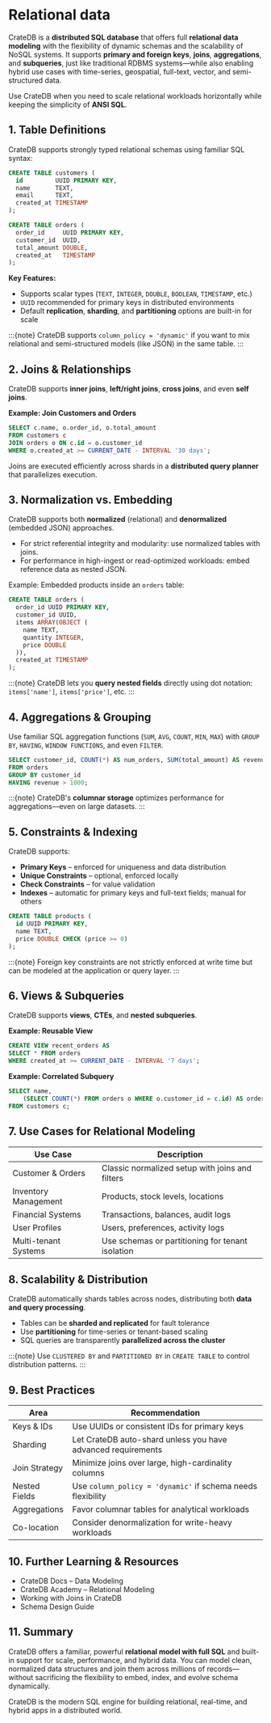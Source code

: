 # Relational data

CrateDB is a **distributed SQL database** that offers full **relational data modeling** with the flexibility of dynamic schemas and the scalability of NoSQL systems. It supports **primary and foreign keys**, **joins**, **aggregations**, and **subqueries**, just like traditional RDBMS systems—while also enabling hybrid use cases with time-series, geospatial, full-text, vector, and semi-structured data.

Use CrateDB when you need to scale relational workloads horizontally while keeping the simplicity of **ANSI SQL**.

## 1. Table Definitions

CrateDB supports strongly typed relational schemas using familiar SQL syntax:

```sql
CREATE TABLE customers (
  id         UUID PRIMARY KEY,
  name       TEXT,
  email      TEXT,
  created_at TIMESTAMP
);

CREATE TABLE orders (
  order_id     UUID PRIMARY KEY,
  customer_id  UUID,
  total_amount DOUBLE,
  created_at   TIMESTAMP
);
```

**Key Features:**

* Supports scalar types (`TEXT`, `INTEGER`, `DOUBLE`, `BOOLEAN`, `TIMESTAMP`, etc.)
* `UUID` recommended for primary keys in distributed environments
* Default **replication**, **sharding**, and **partitioning** options are built-in for scale

:::{note}
CrateDB supports `column_policy = 'dynamic'` if you want to mix relational and semi-structured models (like JSON) in the same table.
:::

## 2. Joins & Relationships

CrateDB supports **inner joins**, **left/right joins**, **cross joins**, and even **self joins**.

**Example: Join Customers and Orders**

```sql
SELECT c.name, o.order_id, o.total_amount
FROM customers c
JOIN orders o ON c.id = o.customer_id
WHERE o.created_at >= CURRENT_DATE - INTERVAL '30 days';
```

Joins are executed efficiently across shards in a **distributed query planner** that parallelizes execution.

## 3. Normalization vs. Embedding

CrateDB supports both **normalized** (relational) and **denormalized** (embedded JSON) approaches.

* For strict referential integrity and modularity: use normalized tables with joins.
* For performance in high-ingest or read-optimized workloads: embed reference data as nested JSON.

Example: Embedded products inside an `orders` table:

```sql
CREATE TABLE orders (
  order_id UUID PRIMARY KEY,
  customer_id UUID,
  items ARRAY(OBJECT (
    name TEXT,
    quantity INTEGER,
    price DOUBLE
  )),
  created_at TIMESTAMP
);
```

:::{note}
CrateDB lets you **query nested fields** directly using dot notation: `items['name']`, `items['price']`, etc.
:::

## 4. Aggregations & Grouping

Use familiar SQL aggregation functions (`SUM`, `AVG`, `COUNT`, `MIN`, `MAX`) with `GROUP BY`, `HAVING`, `WINDOW FUNCTIONS`, and even `FILTER`.

```sql
SELECT customer_id, COUNT(*) AS num_orders, SUM(total_amount) AS revenue
FROM orders
GROUP BY customer_id
HAVING revenue > 1000;
```

:::{note}
CrateDB's **columnar storage** optimizes performance for aggregations—even on large datasets.
:::

## 5. Constraints & Indexing

CrateDB supports:

* **Primary Keys** – enforced for uniqueness and data distribution
* **Unique Constraints** – optional, enforced locally
* **Check Constraints** – for value validation
* **Indexes** – automatic for primary keys and full-text fields; manual for others

```sql
CREATE TABLE products (
  id UUID PRIMARY KEY,
  name TEXT,
  price DOUBLE CHECK (price >= 0)
);
```

:::{note}
Foreign key constraints are not strictly enforced at write time but can be modeled at the application or query layer.
:::

## 6. Views & Subqueries

CrateDB supports **views**, **CTEs**, and **nested subqueries**.

**Example: Reusable View**

```sql
CREATE VIEW recent_orders AS
SELECT * FROM orders
WHERE created_at >= CURRENT_DATE - INTERVAL '7 days';
```

**Example: Correlated Subquery**

```sql
SELECT name,
    (SELECT COUNT(*) FROM orders o WHERE o.customer_id = c.id) AS order_count
FROM customers c;
```

## 7. Use Cases for Relational Modeling

| Use Case             | Description                                      |
| -------------------- | ------------------------------------------------ |
| Customer & Orders    | Classic normalized setup with joins and filters  |
| Inventory Management | Products, stock levels, locations                |
| Financial Systems    | Transactions, balances, audit logs               |
| User Profiles        | Users, preferences, activity logs                |
| Multi-tenant Systems | Use schemas or partitioning for tenant isolation |

## 8. Scalability & Distribution

CrateDB automatically shards tables across nodes, distributing both **data and query processing**.

* Tables can be **sharded and replicated** for fault tolerance
* Use **partitioning** for time-series or tenant-based scaling
* SQL queries are transparently **parallelized across the cluster**

:::{note}
Use `CLUSTERED BY` and `PARTITIONED BY` in `CREATE TABLE` to control distribution patterns.
:::

## 9. Best Practices

| Area          | Recommendation                                               |
| ------------- | ------------------------------------------------------------ |
| Keys & IDs    | Use UUIDs or consistent IDs for primary keys                 |
| Sharding      | Let CrateDB auto-shard unless you have advanced requirements |
| Join Strategy | Minimize joins over large, high-cardinality columns          |
| Nested Fields | Use `column_policy = 'dynamic'` if schema needs flexibility  |
| Aggregations  | Favor columnar tables for analytical workloads               |
| Co-location   | Consider denormalization for write-heavy workloads           |

## 10. Further Learning & Resources

* CrateDB Docs – Data Modeling
* CrateDB Academy – Relational Modeling
* Working with Joins in CrateDB
* Schema Design Guide

## 11. Summary

CrateDB offers a familiar, powerful **relational model with full SQL** and built-in support for scale, performance, and hybrid data. You can model clean, normalized data structures and join them across millions of records—without sacrificing the flexibility to embed, index, and evolve schema dynamically.

CrateDB is the modern SQL engine for building relational, real-time, and hybrid apps in a distributed world.

